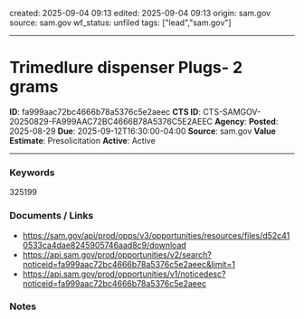 created: 2025-09-04 09:13
edited: 2025-09-04 09:13
origin: sam.gov
source: sam.gov
wf_status: unfiled
tags: ["lead","sam.gov"]

---

# Trimedlure dispenser Plugs- 2 grams

**ID**: fa999aac72bc4666b78a5376c5e2aeec
**CTS ID**: CTS-SAMGOV-20250829-FA999AAC72BC4666B78A5376C5E2AEEC
**Agency**: 
**Posted**: 2025-08-29
**Due**: 2025-09-12T16:30:00-04:00
**Source**: sam.gov
**Value Estimate**: Presolicitation
**Active**: Active

---

### Keywords
325199

### Documents / Links
- <https://sam.gov/api/prod/opps/v3/opportunities/resources/files/d52c410533ca4dae8245905746aad8c9/download>
- <https://api.sam.gov/prod/opportunities/v2/search?noticeid=fa999aac72bc4666b78a5376c5e2aeec&limit=1>
- <https://api.sam.gov/prod/opportunities/v1/noticedesc?noticeid=fa999aac72bc4666b78a5376c5e2aeec>

### Notes

